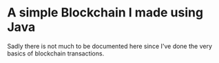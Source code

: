 # A simple Blockchain I made using Java

Sadly there is not much to be documented here since I've done the very basics of blockchain transactions.
